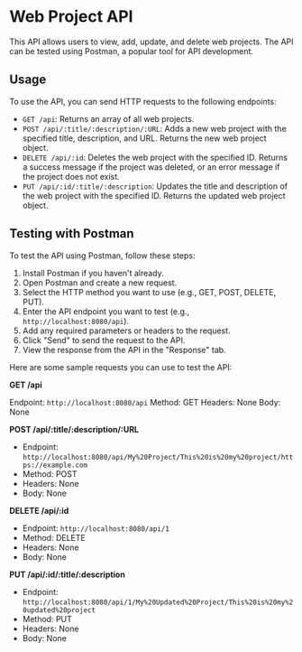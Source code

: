 # Web Project API

This API allows users to view, add, update, and delete web projects. The API can be tested using Postman, a popular tool for API development.

## Usage

To use the API, you can send HTTP requests to the following endpoints:

- `GET /api`: Returns an array of all web projects.
- `POST /api/:title/:description/:URL`: Adds a new web project with the specified title, description, and URL. Returns the new web project object.
- `DELETE /api/:id`: Deletes the web project with the specified ID. Returns a success message if the project was deleted, or an error message if the project does not exist.
- `PUT /api/:id/:title/:description`: Updates the title and description of the web project with the specified ID. Returns the updated web project object.

## Testing with Postman

To test the API using Postman, follow these steps:

1. Install Postman if you haven't already.
2. Open Postman and create a new request.
3. Select the HTTP method you want to use (e.g., GET, POST, DELETE, PUT).
4. Enter the API endpoint you want to test (e.g., `http://localhost:8080/api`).
5. Add any required parameters or headers to the request.
6. Click "Send" to send the request to the API.
7. View the response from the API in the "Response" tab.

Here are some sample requests you can use to test the API:

**GET /api**

Endpoint: `http://localhost:8080/api`
Method: GET
Headers: None
Body: None

**POST /api/:title/:description/:URL**

- Endpoint: `http://localhost:8080/api/My%20Project/This%20is%20my%20project/https://example.com`
- Method: POST
- Headers: None
- Body: None

**DELETE /api/:id**

- Endpoint: `http://localhost:8080/api/1`
- Method: DELETE
- Headers: None
- Body: None

**PUT /api/:id/:title/:description**

- Endpoint: `http://localhost:8080/api/1/My%20Updated%20Project/This%20is%20my%20updated%20project`
- Method: PUT
- Headers: None
- Body: None